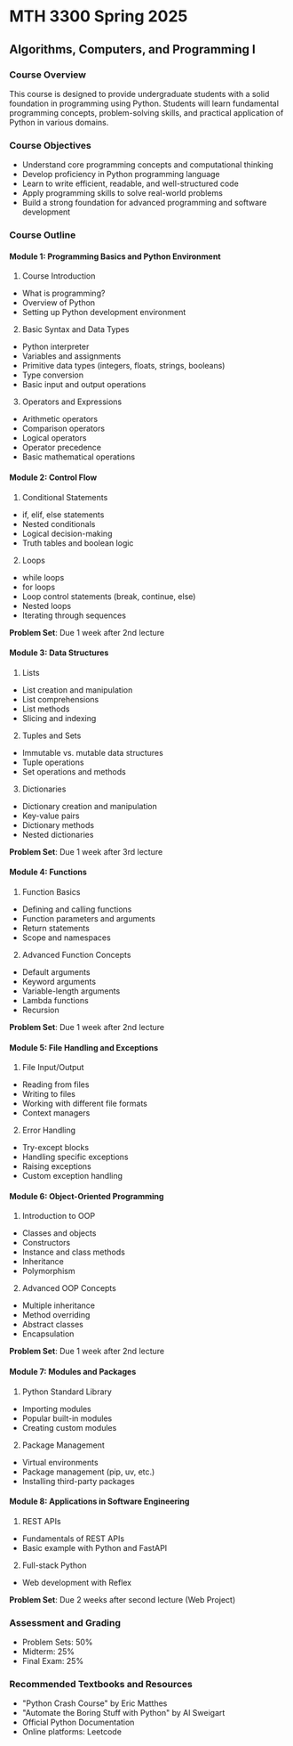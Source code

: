 # MTH 3300 Spring 2025

## Algorithms, Computers, and Programming I

### Course Overview

This course is designed to provide undergraduate students with a solid foundation in programming using Python.
Students will learn fundamental programming concepts, problem-solving skills, and practical application of Python in various domains.

### Course Objectives

- Understand core programming concepts and computational thinking
- Develop proficiency in Python programming language
- Learn to write efficient, readable, and well-structured code
- Apply programming skills to solve real-world problems
- Build a strong foundation for advanced programming and software development

### Course Outline

#### Module 1: Programming Basics and Python Environment

1. Course Introduction

- What is programming?
- Overview of Python
- Setting up Python development environment

2. Basic Syntax and Data Types

- Python interpreter
- Variables and assignments
- Primitive data types (integers, floats, strings, booleans)
- Type conversion
- Basic input and output operations

3. Operators and Expressions

- Arithmetic operators
- Comparison operators
- Logical operators
- Operator precedence
- Basic mathematical operations

#### Module 2: Control Flow

1. Conditional Statements

- if, elif, else statements
- Nested conditionals
- Logical decision-making
- Truth tables and boolean logic


2. Loops

- while loops
- for loops
- Loop control statements (break, continue, else)
- Nested loops
- Iterating through sequences

**Problem Set**: Due 1 week after 2nd lecture

#### Module 3: Data Structures

1. Lists

- List creation and manipulation
- List comprehensions
- List methods
- Slicing and indexing


2. Tuples and Sets

- Immutable vs. mutable data structures
- Tuple operations
- Set operations and methods


3. Dictionaries

- Dictionary creation and manipulation
- Key-value pairs
- Dictionary methods
- Nested dictionaries

**Problem Set**: Due 1 week after 3rd lecture

#### Module 4: Functions

1. Function Basics

- Defining and calling functions
- Function parameters and arguments
- Return statements
- Scope and namespaces

2. Advanced Function Concepts

- Default arguments
- Keyword arguments
- Variable-length arguments
- Lambda functions
- Recursion

**Problem Set**: Due 1 week after 2nd lecture

#### Module 5: File Handling and Exceptions

1. File Input/Output

- Reading from files
- Writing to files
- Working with different file formats
- Context managers

2. Error Handling

- Try-except blocks
- Handling specific exceptions
- Raising exceptions
- Custom exception handling

#### Module 6: Object-Oriented Programming

1. Introduction to OOP

- Classes and objects
- Constructors
- Instance and class methods
- Inheritance
- Polymorphism

2. Advanced OOP Concepts

- Multiple inheritance
- Method overriding
- Abstract classes
- Encapsulation

**Problem Set**: Due 1 week after 2nd lecture

#### Module 7: Modules and Packages

1. Python Standard Library

- Importing modules
- Popular built-in modules
- Creating custom modules

2. Package Management

- Virtual environments
- Package management (pip, uv, etc.)
- Installing third-party packages

#### Module 8: Applications in Software Engineering

1. REST APIs

- Fundamentals of REST APIs
- Basic example with Python and FastAPI

2. Full-stack Python

- Web development with Reflex

**Problem Set**: Due 2 weeks after second lecture (Web Project)

### Assessment and Grading

- Problem Sets: 50%
- Midterm: 25%
- Final Exam: 25%

### Recommended Textbooks and Resources

- "Python Crash Course" by Eric Matthes
- "Automate the Boring Stuff with Python" by Al Sweigart
- Official Python Documentation
- Online platforms: Leetcode
